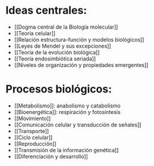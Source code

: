 # Ideas centrales:

- [[Dogma central de la Biología molecular]]
- [[Teoría celular]]
- [[Relación estructura-función y modelos biológicos]]
- [[Leyes de Mendel y sus excepciones]]
- [[Teoría de la evolución biológica]]
- [[Teoría endosimbiótica seriada]]
- [[Niveles de organización y propiedades emergentes]]

# Procesos biológicos:

- [[Metabolismo]]: anabolismo y catabolismo
- [[Bioenergética]]: respiración y fotosíntesis
- [[Movimiento]]
- [[Comunicación celular y transducción de señales]]
- [[Transporte]]
- [[Ciclo celular]]
- [[Reproducción]]
- [[Transmisión de la información genética]]
- [[Diferenciación y desarrollo]]